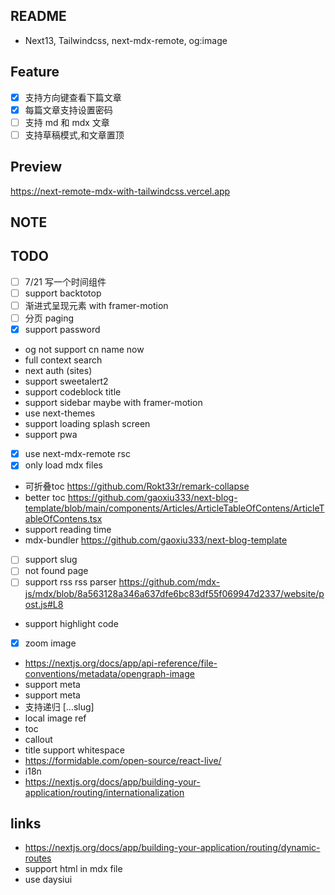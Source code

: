 ## README

- Next13, Tailwindcss, next-mdx-remote, og:image

## Feature

- [x] 支持方向键查看下篇文章
- [x] 每篇文章支持设置密码
- [ ] 支持 md 和 mdx 文章
- [ ] 支持草稿模式,和文章置顶

## Preview

https://next-remote-mdx-with-tailwindcss.vercel.app

## NOTE

<!-- * codeblock on dev is very slow for ui -->

## TODO

- [ ] 7/21 写一个时间组件
- [ ] support backtotop
- [ ] 渐进式呈现元素 with framer-motion
- [ ] 分页 paging
- [x] support password
<!-- * og: https://nextjs.org/docs/app/api-reference/file-conventions/metadata/opengraph-image -->

* og not support cn name now
* full context search
* next auth (sites)
* support sweetalert2
* support codeblock title
* support sidebar maybe with framer-motion
* use next-themes
* support loading splash screen
* support pwa
* [x] use next-mdx-remote rsc
* [x] only load mdx files
* 可折叠toc https://github.com/Rokt33r/remark-collapse
* better toc https://github.com/gaoxiu333/next-blog-template/blob/main/components/Articles/ArticleTableOfContens/ArticleTableOfContens.tsx
* support reading time
* mdx-bundler
  https://github.com/gaoxiu333/next-blog-template

- [ ] support slug
- [ ] not found page
- [ ] support rss
      rss parser
      https://github.com/mdx-js/mdx/blob/8a563128a346a637dfe6bc83df55f069947d2337/website/post.js#L8

* support highlight code
* [x] zoom image
* https://nextjs.org/docs/app/api-reference/file-conventions/metadata/opengraph-image
* support meta
* support meta
* 支持递归 [...slug]
* local image ref
* toc
* callout
* title support whitespace
* https://formidable.com/open-source/react-live/
* i18n
* https://nextjs.org/docs/app/building-your-application/routing/internationalization

## links

- https://nextjs.org/docs/app/building-your-application/routing/dynamic-routes
- support html in mdx file
- use daysiui
